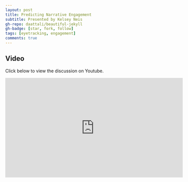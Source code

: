 ```yaml
---
layout: post
title: Predicting Narrative Engagement
subtitle: Presented by Kelsey Neis
gh-repo: daattali/beautiful-jekyll
gh-badge: [star, fork, follow]
tags: [eyetracking, engagement]
comments: true
---
```


## Video

Click below to view the discussion on Youtube.

<iframe width="560" height="315" src="https://www.youtube.com/embed/URQrJsihPQc" title="YouTube video player" frameborder="0" allow="accelerometer; autoplay; clipboard-write; encrypted-media; gyroscope; picture-in-picture; web-share" allowfullscreen></iframe>
